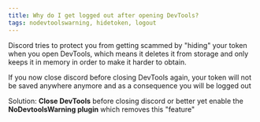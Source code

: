 ```yaml
---
title: Why do I get logged out after opening DevTools?
tags: nodevtoolswarning, hidetoken, logout
---
```


Discord tries to protect you from getting scammed by "hiding" your token when you open DevTools, which means it deletes it from storage and only keeps it in memory in order to make it harder to obtain.

If you now close discord before closing DevTools again, your token will not be saved anywhere anymore and as a consequence you will be logged out

Solution: **Close DevTools** before closing discord or better yet enable the **NoDevtoolsWarning plugin** which removes this "feature"
